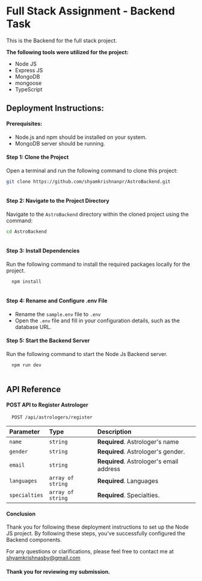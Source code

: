 # Full Stack Assignment - Backend Task

This is the Backend for the full stack project. 

**The following tools were utilized for the project:**

- Node JS
- Express JS
- MongoDB
- mongoose
- TypeScript


## Deployment Instructions:

#### Prerequisites:

- Node.js and npm should be installed on your system.
- MongoDB server should be running.


#### Step 1: Clone the Project

Open a terminal and run the following command to clone this project:
```bash
git clone https://github.com/shyamkrishnanpr/AstroBackend.git
 
```
#### Step 2: Navigate to the Project Directory

Navigate to the `AstroBackend` directory within the cloned project using the command:
```bash
cd AstroBackend
 
```
#### Step 3: Install Dependencies

Run the following command to install the required packages locally for the project.
```bash
  npm install
 
```

#### Step 4: Rename and Configure .env File

- Rename the `sample.env` file to `.env`
- Open the `.env` file and fill in your configuration details, such as the database URL.



#### Step 5: Start the Backend Server

Run the following command to start the Node Js Backend server.

```bash
  npm run dev
 
```


## API Reference

#### POST API to Register Astrologer

```http
  POST /api/astrologers/register
```

| Parameter | Type     | Description                |
| :-------- | :------- | :------------------------- |
| `name` | `string` | **Required**. Astrologer's name |
| `gender` | `string` | **Required**. Astrologer's gender. |
| `email` | `string` | **Required**. Astrologer's email address |
| `languages` | `array of string` | **Required**. Languages |
| `specialties` | `array of string` | **Required**. Specialties. |


#### Conclusion

Thank you for following these deployment instructions to set up the Node JS project. By following these steps, you've successfully configured the Backend components.

For any questions or clarifications, please feel free to contact me at shyamkrishnasby@gmail.com

#### Thank you for reviewing my submission.
